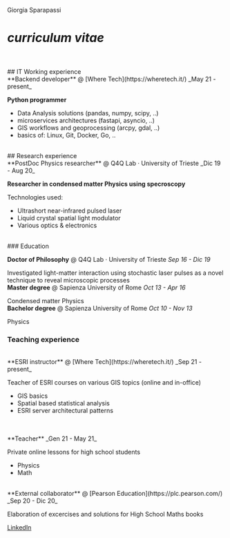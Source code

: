 Giorgia Sparapassi
<br>
# _curriculum vitae_
<br>
<br>
## IT Working experience
<br>
**Backend developer** @ [Where Tech](https://wheretech.it/) _May 21 - present_

**Python programmer**

- Data Analysis solutions (pandas, numpy, scipy, ..)
- microservices architectures (fastapi, asyncio, ..)
- GIS workflows and geoprocessing (arcpy, gdal, ..)
- basics of: Linux, Git, Docker, Go, ..
<br>
## Research experience
<br>
**PostDoc Physics researcher** @ Q4Q Lab · University of Trieste _Dic 19 - Aug 20_

**Researcher in condensed matter Physics using specroscopy**

Technologies used:

- Ultrashort near-infrared pulsed laser
- Liquid crystal spatial light modulator
- Various optics & electronics
<br>
### Education

**Doctor of Philosophy** @ Q4Q Lab · University of Trieste _Sep 16 - Dic 19_

Investigated light-matter interaction using stochastic laser pulses as a novel technique to reveal microscopic processes
<br>
**Master degree** @ Sapienza University of Rome _Oct 13 - Apr 16_

Condensed matter Physics
<br>
**Bachelor degree** @ Sapienza University of Rome _Oct 10 - Nov 13_

Physics
<br>
### Teaching experience
<br>
**ESRI instructor** @ [Where Tech](https://wheretech.it/) _Sep 21 - present_

Teacher of ESRI courses on various GIS topics (online and in-office)

- GIS basics
- Spatial based statistical analysis
- ESRI server architectural patterns
<br>
<br>
**Teacher** _Gen 21 - May 21_

Private online lessons for high school students

- Physics
- Math
<br>
**External collaborator** @ [Pearson Education](https://plc.pearson.com/) _Sep 20 - Dic 20_

Elaboration of excercises and solutions for High School Maths books
<br>





[LinkedIn](https://www.linkedin.com/in/giorgia-sparapassi/)

